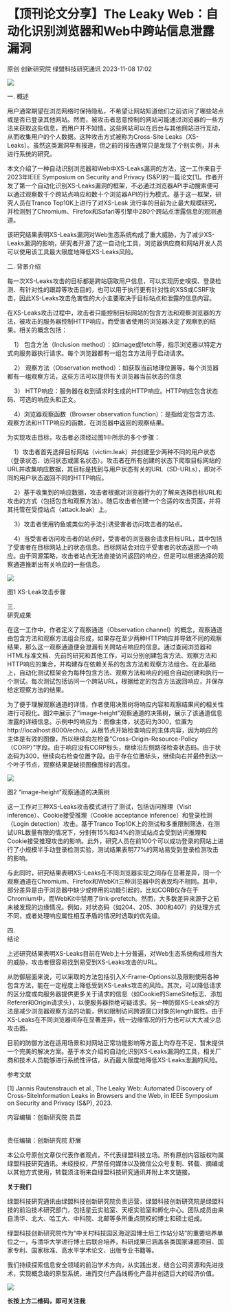 #  【顶刊论文分享】The Leaky Web：自动化识别浏览器和Web中跨站信息泄露漏洞   
原创 创新研究院  绿盟科技研究通讯   2023-11-08 17:02  
  
![](https://mmbiz.qpic.cn/mmbiz_gif/hiayDdhDbxUaamEhYzHYpLPnPZvBAdia3dicHxVELZsCjAibJHNaWSiahP4LUVcgTwCRT3gQTor4icpBeZW6T5PcwTiaw/640?wx_fmt=gif "")  
  
一. 概述  
  
  
用户通常期望在浏览网络时保持隐私，不希望让网站知道他们之前访问了哪些站点或是否已登录其他网站。然而，被攻击者恶意控制的网站可能通过浏览器的一些方法来获取这些信息，而用户并不知情。这些网站可以在后台与其他网站进行互动，从而收集用户的个人数据。这种攻击方式被称为Cross-Site Leaks（XS-Leaks）。虽然这类漏洞早有报道，但之前的报告通常只是发现了个别实例，并未进行系统的研究。  
  
本文介绍了一种自动识别浏览器和Web中XS-Leaks漏洞的方法，这一工作来自于2023年IEEE Symposium on Security and Privacy (S&P)的一篇论文[1]。作者开发了第一个自动化识别XS-Leaks漏洞的框架，不必通过浏览器API手动搜索便可以通过观察数千个跨站点响应和数十个浏览器API的行为模式。基于这一框架，研究人员在Tranco Top10K上进行了对XS-Leak 流行率的目前为止最大规模研究，并检测到了Chromium、Firefox和Safari等引擎中280个跨站点泄露信息的观测通道。   
  
该研究结果表明XS-Leaks漏洞对Web生态系统构成了重大威胁，为了减少XS-Leaks漏洞的影响，研究者开源了这一自动化工具，浏览器供应商和网站开发人员可以使用该工具最大限度地降低XS-Leaks风险。  
  
二. 背景介绍  
  
  
每一次XS-Leaks攻击的目标都是跨站窃取用户信息，可以实现历史嗅探、登录检测、有针对性的跟踪等攻击目的，也可以用于执行更有针对性的XSS或CSRF攻击，因此XS-Leaks攻击危害性的大小主要取决于目标站点和泄露的信息内容。  
  
在XS-Leaks攻击过程中，攻击者只能控制目标网站的包含方法和观察浏览器的方法，被攻击的服务器控制HTTP响应，而受害者使用的浏览器决定了观察到的结果。相关的概念包括：  
  
    1） 包含方法（Inclusion method）：如image或fetch等，指示浏览器以特定方式向服务器执行请求。每个浏览器都有一组包含方法用于启动请求。  
  
    2） 观察方法（Observation method）：如获取当前地理位置等。每个浏览器都有一组观察方法，这些方法可以提供有关浏览器当前状态的信息  
  
    3） HTTP响应：服务器在收到请求时生成的HTTP响应。HTTP响应包含状态码、可选的响应头和正文。  
  
    4）浏览器观察函数（Browser observation function）：是指给定包含方法、观察方法和HTTP响应的函数，在浏览器中返回的观察结果。  
  
为实现攻击目标，攻击者必须经过图1中所示的多个步骤：  
  
    1）攻击者首先选择目标网站（victim.leak）并创建至少两种不同的用户状态（登录状态、访问状态或匿名状态）。攻击者在所有创建的状态下爬取目标网站的URL并收集响应数据，其目标是找到与用户状态有关的URL（SD-URLs），即对不同的用户状态返回不同的HTTP响应。  
  
    2）基于收集到的响应数据，攻击者根据对浏览器行为的了解来选择目标URL和攻击的方式（包括包含和观察方法）。随后攻击者创建一个合适的攻击页面，并将其托管在受控站点（attack.leak）上。  
  
    3）攻击者使用钓鱼或类似的手法引诱受害者访问攻击者的站点。  
  
    4）当受害者访问攻击者的站点时，受害者的浏览器会请求目标URL，其中包括了受害者在目标网站上的状态信息。目标网站会对应于受害者的状态返回一个响应。由于同源策略，攻击者站点无法直接访问返回的响应，但是可以根据选择的观察通道推断出有关响应的一些信息。  
  
![](https://mmbiz.qpic.cn/mmbiz_png/hiayDdhDbxUaamEhYzHYpLPnPZvBAdia3dqhXicZNg2uj4A7vLKrG4HW7EoyB2991UvKGYIrpibcibrgtyWuAToDEkw/640?wx_fmt=png "")  
  
图1 XS-Leak攻击步骤  
  
三.   
研究成果  
  
  
在这一工作中，作者定义了观察通道（Observation channel）的概念，观察通道由包含方法和观察方法组合形成，如果存在至少两种HTTP响应并导致不同的观察结果，那么这一观察通道便会泄漏有关跨站点响应的信息。通过查阅浏览器和HTML标准文档、先前的研究和其他工作，可以分别创建包含方法、观察方法和HTTP响应的集合，并构建存在依赖关系的包含方法和观察方法组合。在此基础上，自动化测试框架会为每种包含方法、观察方法和响应的组合自动创建和执行一个测试。每次测试包括访问一个跨站URL，根据给定的包含方法返回响应，并保存给定观察方法的结果。  
  
为了便于理解观察通道的详情，作者使用决策树将响应内容和观察结果间的相关性进行可视化。图2中展示了“image-height”观察通道的决策树，展示了该通道信息泄露的详细信息。示例中的响应为：图像主体，状态码为300，位置为http://localhost:8000/echo/。从根节点开始检查响应的主体内容，因为响应的主体是有效的图像，所以继续向左检查“Cross-Origin-Resource-Policy（CORP）”字段。由于响应没有CORP标头，继续沿左侧路径检查状态码。由于状态码为300，继续向右检查位置字段。由于存在位置标头，继续向右并最终到达一个叶子节点，观察结果是破损图像图标的高度。  
  
![](https://mmbiz.qpic.cn/mmbiz_png/hiayDdhDbxUaamEhYzHYpLPnPZvBAdia3dBskYsY9HAOIzbtBMiafNWAZQHs30B8vnkdC6aGU1h9we8yATN4uJd0g/640?wx_fmt=png "")  
  
  
  
图2 “image-height”观察通道的决策树  
  
这一工作对三种XS-Leaks攻击模式进行了测试，包括访问推理（Visit inference）、Cookie接受推理（Cookie acceptance inference）和登录检测（Login detection）攻击。基于Tranco Top10K上的测试和多重限制筛选，在测试URL数量有限的情况下，分别有15%和34%的测试站点会受到访问推理和Cookie接受推理攻击的影响。此外，研究人员在前100个可以成功登录的网站上进行了小规模半手动登录检测实验，测试结果表明77%的网站易受到登录检测攻击的影响。  
  
与此同时，研究结果表明XS-Leaks在不同浏览器实现之间存在显著差异，同一个观察通道在Chromium、Firefox和WebKit三种浏览器中的表现均不相同。其中，部分差异是由于浏览器中缺少或停用的功能引起的，比如CORB仅存在于Chromium中，而WebKit中禁用了link-prefetch。然而，大多数差异来源于之前未被发现的边缘情况。例如，对状态码（如204、205、300和407）的处理方式不同，或者处理响应属性相互矛盾的情况时选取的优先级。  
  
四.   
结论  
  
  
上述研究结果表明XS-Leaks目前在Web上十分普遍，对Web生态系统构成相当大的威胁，攻击者很容易找到易受到XS-Leaks攻击的URL。  
  
从防御层面来说，可以采取的方法包括引入X-Frame-Options以及限制使用各种包含方法，能在一定程度上降低受到XS-Leaks攻击的风险。其次，可以降低请求的区分度或向服务器提供更多关于请求的信息（如Cookie的SameSite标志、添加Referer和Origin请求头），以便服务器拒绝可疑请求。另一种防御XS-Leaks的方法是减少浏览器观察方法的功能，例如限制访问跨源窗口对象的length属性。由于XS-Leaks在不同浏览器间存在显著差异，统一边缘情况的行为也可以大大减少总攻击面。  
  
目前的防御方法在适用场景和对网站正常功能影响等方面上均存在不足，暂未提供一个完美的解决方案。基于本文介绍的自动化识别XS-Leaks漏洞的工具，相关厂商和技术人员能够进行系统性评估，从而最大限度地降低XS-Leaks泄漏的风险。  
  
  
参考文献  
   
  
[1] Jannis Rautenstrauch et al., The Leaky Web: Automated Discovery of Cross-SiteInformation Leaks in Browsers and the Web, in IEEE Symposium on Security and Privacy (S&P), 2023.  
  
内容编辑：创新研究院 员苗  
     
   
责任编辑：创新研究院 舒展  
  
本公众号原创文章仅代表作者观点，不代表绿盟科技立场。所有原创内容版权均属绿盟科技研究通讯。未经授权，严禁任何媒体以及微信公众号复制、转载、摘编或以其他方式使用，转载须注明来自绿盟科技研究通讯并附上本文链接。  
  
  
**关于我们**  
  
  
绿盟科技研究通讯由绿盟科技创新研究院负责运营，绿盟科技创新研究院是绿盟科技的前沿技术研究部门，包括星云实验室、天枢实验室和孵化中心。团队成员由来自清华、北大、哈工大、中科院、北邮等多所重点院校的博士和硕士组成。  
  
绿盟科技创新研究院作为“中关村科技园区海淀园博士后工作站分站”的重要培养单位之一，与清华大学进行博士后联合培养，科研成果已涵盖各类国家课题项目、国家专利、国家标准、高水平学术论文、出版专业书籍等。  
  
我们持续探索信息安全领域的前沿学术方向，从实践出发，结合公司资源和先进技术，实现概念级的原型系统，进而交付产品线孵化产品并创造巨大的经济价值。  
  
![](https://mmbiz.qpic.cn/mmbiz_jpg/hiayDdhDbxUaamEhYzHYpLPnPZvBAdia3dVEp4dzxZLmsPvDHx7ubiaahgFWhicjicAFceNEQcs8UIrknTVHFnuuyoQ/640?wx_fmt=jpeg "")  
  
**长按上方二维码，即可关注我**  
  
